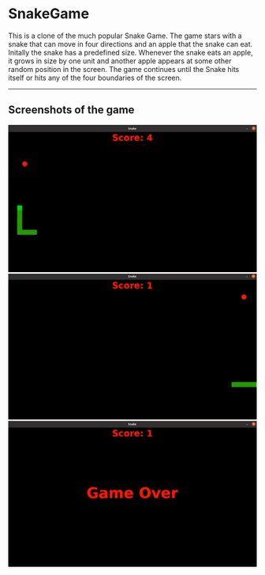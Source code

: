 # SnakeGame
This is a clone of the much popular Snake Game. The game stars with a snake that can move in four directions and an apple that the snake can eat. Initally the snake has a predefined size. Whenever the snake eats an apple, it grows in size by one unit and another apple appears at some other random position in the screen. The game continues until the Snake hits itself or hits any of the four boundaries of the screen.

<hr>

## Screenshots of the game

<img src = "Screenshot from 2022-06-04 06-27-58.png">
<img src = "Screenshot from 2022-06-04 06-27-14.png">
<img src = "Screenshot from 2022-06-04 06-27-34.png">
